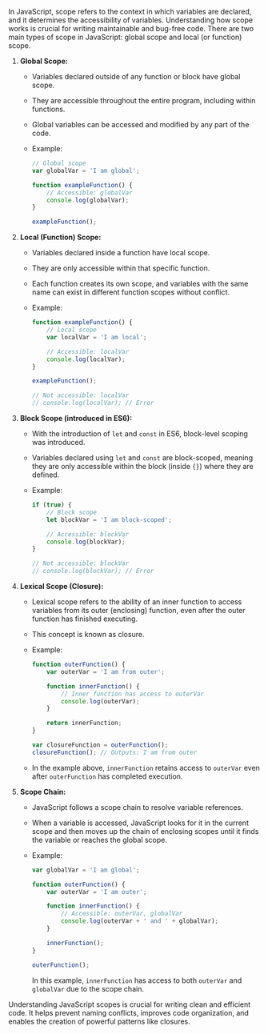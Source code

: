In JavaScript, scope refers to the context in which variables are declared, and it determines the accessibility of variables. Understanding how scope works is crucial for writing maintainable and bug-free code. There are two main types of scope in JavaScript: global scope and local (or function) scope.

1. **Global Scope:**
   - Variables declared outside of any function or block have global scope.
   - They are accessible throughout the entire program, including within functions.
   - Global variables can be accessed and modified by any part of the code.
   - Example:

     ```javascript
     // Global scope
     var globalVar = 'I am global';

     function exampleFunction() {
         // Accessible: globalVar
         console.log(globalVar);
     }

     exampleFunction();
     ```

2. **Local (Function) Scope:**
   - Variables declared inside a function have local scope.
   - They are only accessible within that specific function.
   - Each function creates its own scope, and variables with the same name can exist in different function scopes without conflict.
   - Example:

     ```javascript
     function exampleFunction() {
         // Local scope
         var localVar = 'I am local';

         // Accessible: localVar
         console.log(localVar);
     }

     exampleFunction();

     // Not accessible: localVar
     // console.log(localVar); // Error
     ```

3. **Block Scope (introduced in ES6):**
   - With the introduction of `let` and `const` in ES6, block-level scoping was introduced.
   - Variables declared using `let` and `const` are block-scoped, meaning they are only accessible within the block (inside `{}`) where they are defined.
   - Example:

     ```javascript
     if (true) {
         // Block scope
         let blockVar = 'I am block-scoped';

         // Accessible: blockVar
         console.log(blockVar);
     }

     // Not accessible: blockVar
     // console.log(blockVar); // Error
     ```

4. **Lexical Scope (Closure):**
   - Lexical scope refers to the ability of an inner function to access variables from its outer (enclosing) function, even after the outer function has finished executing.
   - This concept is known as closure.
   - Example:

     ```javascript
     function outerFunction() {
         var outerVar = 'I am from outer';

         function innerFunction() {
             // Inner function has access to outerVar
             console.log(outerVar);
         }

         return innerFunction;
     }

     var closureFunction = outerFunction();
     closureFunction(); // Outputs: I am from outer
     ```

   - In the example above, `innerFunction` retains access to `outerVar` even after `outerFunction` has completed execution.

5. **Scope Chain:**
   - JavaScript follows a scope chain to resolve variable references.
   - When a variable is accessed, JavaScript looks for it in the current scope and then moves up the chain of enclosing scopes until it finds the variable or reaches the global scope.
   - Example:

     ```javascript
     var globalVar = 'I am global';

     function outerFunction() {
         var outerVar = 'I am outer';

         function innerFunction() {
             // Accessible: outerVar, globalVar
             console.log(outerVar + ' and ' + globalVar);
         }

         innerFunction();
     }

     outerFunction();
     ```

     In this example, `innerFunction` has access to both `outerVar` and `globalVar` due to the scope chain.

Understanding JavaScript scopes is crucial for writing clean and efficient code. It helps prevent naming conflicts, improves code organization, and enables the creation of powerful patterns like closures.